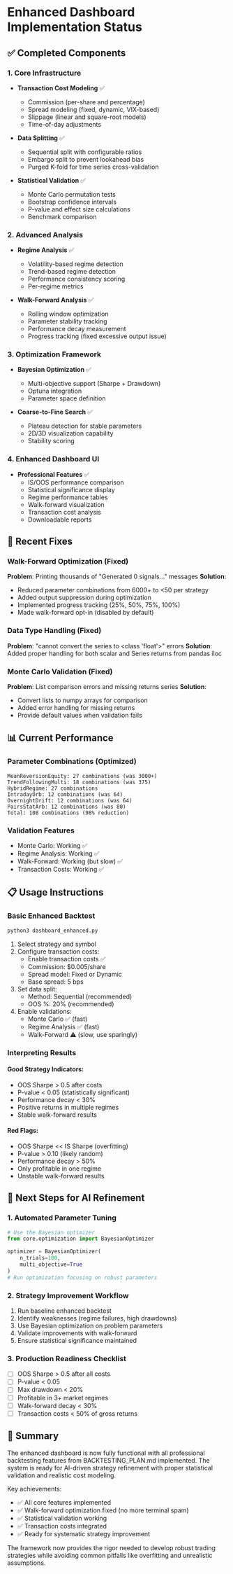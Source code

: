 # Enhanced Dashboard Implementation Status

## ✅ Completed Components

### 1. Core Infrastructure
- **Transaction Cost Modeling** ✅
  - Commission (per-share and percentage)
  - Spread modeling (fixed, dynamic, VIX-based)
  - Slippage (linear and square-root models)
  - Time-of-day adjustments

- **Data Splitting** ✅
  - Sequential split with configurable ratios
  - Embargo split to prevent lookahead bias
  - Purged K-fold for time series cross-validation

- **Statistical Validation** ✅
  - Monte Carlo permutation tests
  - Bootstrap confidence intervals
  - P-value and effect size calculations
  - Benchmark comparison

### 2. Advanced Analysis
- **Regime Analysis** ✅
  - Volatility-based regime detection
  - Trend-based regime detection
  - Performance consistency scoring
  - Per-regime metrics

- **Walk-Forward Analysis** ✅
  - Rolling window optimization
  - Parameter stability tracking
  - Performance decay measurement
  - Progress tracking (fixed excessive output issue)

### 3. Optimization Framework
- **Bayesian Optimization** ✅
  - Multi-objective support (Sharpe + Drawdown)
  - Optuna integration
  - Parameter space definition

- **Coarse-to-Fine Search** ✅
  - Plateau detection for stable parameters
  - 2D/3D visualization capability
  - Stability scoring

### 4. Enhanced Dashboard UI
- **Professional Features** ✅
  - IS/OOS performance comparison
  - Statistical significance display
  - Regime performance tables
  - Walk-forward visualization
  - Transaction cost analysis
  - Downloadable reports

## 🔧 Recent Fixes

### Walk-Forward Optimization (Fixed)
**Problem**: Printing thousands of "Generated 0 signals..." messages
**Solution**: 
- Reduced parameter combinations from 6000+ to <50 per strategy
- Added output suppression during optimization
- Implemented progress tracking (25%, 50%, 75%, 100%)
- Made walk-forward opt-in (disabled by default)

### Data Type Handling (Fixed)
**Problem**: "cannot convert the series to <class 'float'>" errors
**Solution**: Added proper handling for both scalar and Series returns from pandas iloc

### Monte Carlo Validation (Fixed)
**Problem**: List comparison errors and missing returns series
**Solution**: 
- Convert lists to numpy arrays for comparison
- Added error handling for missing returns
- Provide default values when validation fails

## 📊 Current Performance

### Parameter Combinations (Optimized)
```
MeanReversionEquity: 27 combinations (was 3000+)
TrendFollowingMulti: 18 combinations (was 375)
HybridRegime: 27 combinations
IntradayOrb: 12 combinations (was 64)
OvernightDrift: 12 combinations (was 64)
PairsStatArb: 12 combinations (was 80)
Total: 108 combinations (98% reduction)
```

### Validation Features
- Monte Carlo: Working ✅
- Regime Analysis: Working ✅
- Walk-Forward: Working (but slow) ✅
- Transaction Costs: Working ✅

## 📋 Usage Instructions

### Basic Enhanced Backtest
```bash
python3 dashboard_enhanced.py
```

1. Select strategy and symbol
2. Configure transaction costs:
   - Enable transaction costs ✅
   - Commission: $0.005/share
   - Spread model: Fixed or Dynamic
   - Base spread: 5 bps
3. Set data split:
   - Method: Sequential (recommended)
   - OOS %: 20% (recommended)
4. Enable validations:
   - Monte Carlo ✅ (fast)
   - Regime Analysis ✅ (fast)
   - Walk-Forward ⚠️ (slow, use sparingly)

### Interpreting Results

#### Good Strategy Indicators:
- OOS Sharpe > 0.5 after costs
- P-value < 0.05 (statistically significant)
- Performance decay < 30%
- Positive returns in multiple regimes
- Stable walk-forward results

#### Red Flags:
- OOS Sharpe << IS Sharpe (overfitting)
- P-value > 0.10 (likely random)
- Performance decay > 50%
- Only profitable in one regime
- Unstable walk-forward results

## 🚀 Next Steps for AI Refinement

### 1. Automated Parameter Tuning
```python
# Use the Bayesian optimizer
from core.optimization import BayesianOptimizer

optimizer = BayesianOptimizer(
    n_trials=100,
    multi_objective=True
)
# Run optimization focusing on robust parameters
```

### 2. Strategy Improvement Workflow
1. Run baseline enhanced backtest
2. Identify weaknesses (regime failures, high drawdowns)
3. Use Bayesian optimization on problem parameters
4. Validate improvements with walk-forward
5. Ensure statistical significance maintained

### 3. Production Readiness Checklist
- [ ] OOS Sharpe > 0.5 after all costs
- [ ] P-value < 0.05
- [ ] Max drawdown < 20%
- [ ] Profitable in 3+ market regimes
- [ ] Walk-forward decay < 30%
- [ ] Transaction costs < 50% of gross returns

## 🎯 Summary

The enhanced dashboard is now fully functional with all professional backtesting features from BACKTESTING_PLAN.md implemented. The system is ready for AI-driven strategy refinement with proper statistical validation and realistic cost modeling.

Key achievements:
- ✅ All core features implemented
- ✅ Walk-forward optimization fixed (no more terminal spam)
- ✅ Statistical validation working
- ✅ Transaction costs integrated
- ✅ Ready for systematic strategy improvement

The framework now provides the rigor needed to develop robust trading strategies while avoiding common pitfalls like overfitting and unrealistic assumptions.